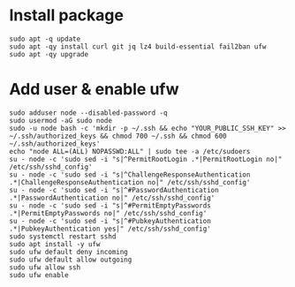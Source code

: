 # Install package

    sudo apt -q update
    sudo apt -qy install curl git jq lz4 build-essential fail2ban ufw
    sudo apt -qy upgrade

# Add user & enable ufw

    sudo adduser node --disabled-password -q
    sudo usermod -aG sudo node
    sudo -u node bash -c 'mkdir -p ~/.ssh && echo "YOUR_PUBLIC_SSH_KEY" >> ~/.ssh/authorized_keys && chmod 700 ~/.ssh && chmod 600 ~/.ssh/authorized_keys'
    echo "node ALL=(ALL) NOPASSWD:ALL" | sudo tee -a /etc/sudoers
    su - node -c 'sudo sed -i "s|^PermitRootLogin .*|PermitRootLogin no|" /etc/ssh/sshd_config'
    su - node -c 'sudo sed -i "s|^ChallengeResponseAuthentication .*|ChallengeResponseAuthentication no|" /etc/ssh/sshd_config'
    su - node -c 'sudo sed -i "s|^#PasswordAuthentication .*|PasswordAuthentication no|" /etc/ssh/sshd_config'
    su - node -c 'sudo sed -i "s|^#PermitEmptyPasswords .*|PermitEmptyPasswords no|" /etc/ssh/sshd_config'
    su - node -c 'sudo sed -i "s|^#PubkeyAuthentication .*|PubkeyAuthentication yes|" /etc/ssh/sshd_config'
    sudo systemctl restart sshd
    sudo apt install -y ufw
    sudo ufw default deny incoming
    sudo ufw default allow outgoing
    sudo ufw allow ssh
    sudo ufw enable
